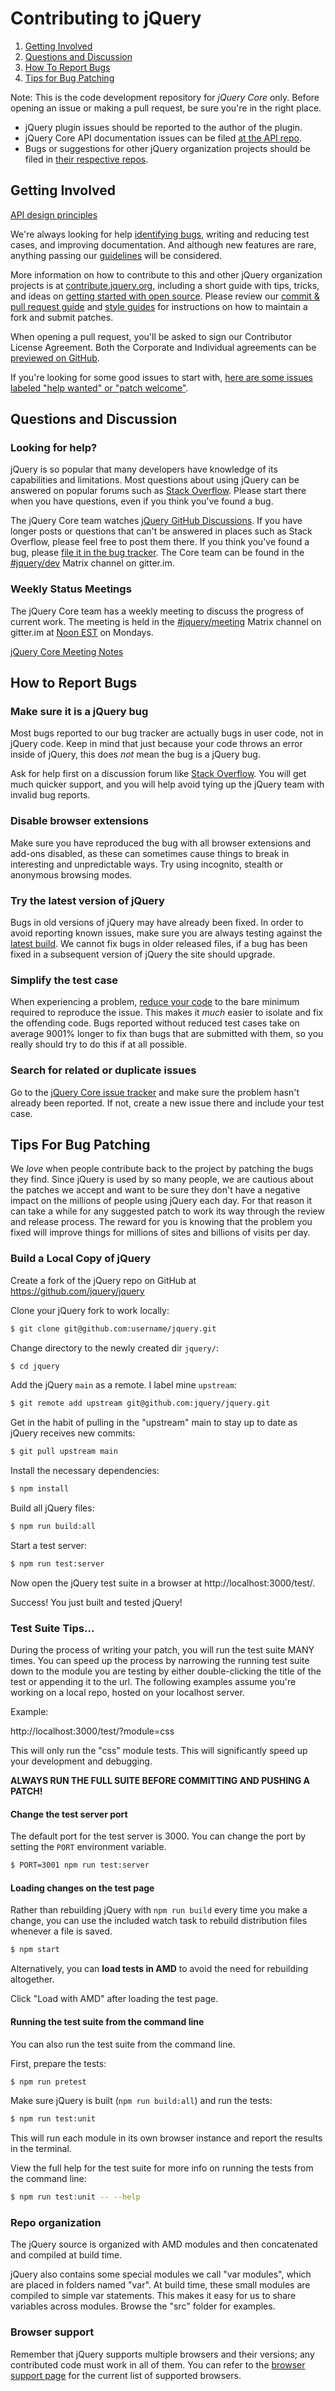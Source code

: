 # Contributing to jQuery

1. [Getting Involved](#getting-involved)
2. [Questions and Discussion](#questions-and-discussion)
3. [How To Report Bugs](#how-to-report-bugs)
4. [Tips for Bug Patching](#tips-for-bug-patching)

Note: This is the code development repository for *jQuery Core* only. Before opening an issue or making a pull request, be sure you're in the right place.
* jQuery plugin issues should be reported to the author of the plugin.
* jQuery Core API documentation issues can be filed [at the API repo](https://github.com/jquery/api.jquery.com/issues).
* Bugs or suggestions for other jQuery organization projects should be filed in [their respective repos](https://github.com/jquery/).


## Getting Involved

[API design principles](https://github.com/jquery/jquery/wiki/API-design-guidelines)

We're always looking for help [identifying bugs](#how-to-report-bugs), writing and reducing test cases, and improving documentation. And although new features are rare, anything passing our [guidelines](https://github.com/jquery/jquery/wiki/Adding-new-features) will be considered.

More information on how to contribute to this and other jQuery organization projects is at [contribute.jquery.org](https://contribute.jquery.org), including a short guide with tips, tricks, and ideas on [getting started with open source](https://contribute.jquery.org/open-source/). Please review our [commit & pull request guide](https://contribute.jquery.org/commits-and-pull-requests/) and [style guides](https://contribute.jquery.org/style-guide/) for instructions on how to maintain a fork and submit patches.

When opening a pull request, you'll be asked to sign our Contributor License Agreement. Both the Corporate and Individual agreements can be [previewed on GitHub](https://github.com/openjs-foundation/easycla).

If you're looking for some good issues to start with, [here are some issues labeled "help wanted" or "patch welcome"](https://github.com/jquery/jquery/issues?q=is%3Aissue+is%3Aopen+label%3A%22help+wanted%22%2C%22Patch+Welcome%22).

## Questions and Discussion

### Looking for help?

jQuery is so popular that many developers have knowledge of its capabilities and limitations. Most questions about using jQuery can be answered on popular forums such as [Stack Overflow](https://stackoverflow.com). Please start there when you have questions, even if you think you've found a bug.

The jQuery Core team watches [jQuery GitHub Discussions](https://github.com/jquery/jquery/discussions). If you have longer posts or questions that can't be answered in places such as Stack Overflow, please feel free to post them there. If you think you've found a bug, please [file it in the bug tracker](#how-to-report-bugs). The Core team can be found in the [#jquery/dev](https://matrix.to/#/#jquery_dev:gitter.im) Matrix channel on gitter.im.

### Weekly Status Meetings

The jQuery Core team has a weekly meeting to discuss the progress of current work. The meeting is held in the [#jquery/meeting](hhttps://matrix.to/#/#jquery_meeting:gitter.im) Matrix channel on gitter.im at [Noon EST](https://www.timeanddate.com/worldclock/fixedtime.html?month=10&day=7&year=2024&hour=12&min=0&sec=0&p1=43) on Mondays.

[jQuery Core Meeting Notes](https://meetings.jquery.org/category/core/)


## How to Report Bugs

### Make sure it is a jQuery bug

Most bugs reported to our bug tracker are actually bugs in user code, not in jQuery code. Keep in mind that just because your code throws an error inside of jQuery, this does *not* mean the bug is a jQuery bug.

Ask for help first on a discussion forum like [Stack Overflow](https://stackoverflow.com/). You will get much quicker support, and you will help avoid tying up the jQuery team with invalid bug reports.

### Disable browser extensions

Make sure you have reproduced the bug with all browser extensions and add-ons disabled, as these can sometimes cause things to break in interesting and unpredictable ways. Try using incognito, stealth or anonymous browsing modes.

### Try the latest version of jQuery

Bugs in old versions of jQuery may have already been fixed. In order to avoid reporting known issues, make sure you are always testing against the [latest build](https://releases.jquery.com/git/jquery-git.js). We cannot fix bugs in older released files, if a bug has been fixed in a subsequent version of jQuery the site should upgrade.

### Simplify the test case

When experiencing a problem, [reduce your code](https://webkit.org/test-case-reduction/) to the bare minimum required to reproduce the issue. This makes it *much* easier to isolate and fix the offending code. Bugs reported without reduced test cases take on average 9001% longer to fix than bugs that are submitted with them, so you really should try to do this if at all possible.

### Search for related or duplicate issues

Go to the [jQuery Core issue tracker](https://github.com/jquery/jquery/issues) and make sure the problem hasn't already been reported. If not, create a new issue there and include your test case.


## Tips For Bug Patching

We *love* when people contribute back to the project by patching the bugs they find. Since jQuery is used by so many people, we are cautious about the patches we accept and want to be sure they don't have a negative impact on the millions of people using jQuery each day. For that reason it can take a while for any suggested patch to work its way through the review and release process. The reward for you is knowing that the problem you fixed will improve things for millions of sites and billions of visits per day.

### Build a Local Copy of jQuery

Create a fork of the jQuery repo on GitHub at https://github.com/jquery/jquery

Clone your jQuery fork to work locally:

```bash
$ git clone git@github.com:username/jquery.git
```

Change directory to the newly created dir `jquery/`:

```bash
$ cd jquery
```

Add the jQuery `main` as a remote. I label mine `upstream`:

```bash
$ git remote add upstream git@github.com:jquery/jquery.git
```

Get in the habit of pulling in the "upstream" main to stay up to date as jQuery receives new commits:

```bash
$ git pull upstream main
```

Install the necessary dependencies:

```bash
$ npm install
```

Build all jQuery files:

```bash
$ npm run build:all
```

Start a test server:

```bash
$ npm run test:server
```

Now open the jQuery test suite in a browser at http://localhost:3000/test/.

Success! You just built and tested jQuery!

### Test Suite Tips...

During the process of writing your patch, you will run the test suite MANY times. You can speed up the process by narrowing the running test suite down to the module you are testing by either double-clicking the title of the test or appending it to the url. The following examples assume you're working on a local repo, hosted on your localhost server.

Example:

http://localhost:3000/test/?module=css

This will only run the "css" module tests. This will significantly speed up your development and debugging.

**ALWAYS RUN THE FULL SUITE BEFORE COMMITTING AND PUSHING A PATCH!**

#### Change the test server port

The default port for the test server is 3000. You can change the port by setting the `PORT` environment variable.

```bash
$ PORT=3001 npm run test:server
```

#### Loading changes on the test page

Rather than rebuilding jQuery with `npm run build` every time you make a change, you can use the included watch task to rebuild distribution files whenever a file is saved.

```bash
$ npm start
```

Alternatively, you can **load tests in AMD** to avoid the need for rebuilding altogether.

Click "Load with AMD" after loading the test page.

#### Running the test suite from the command line

You can also run the test suite from the command line.

First, prepare the tests:

```bash
$ npm run pretest
```

Make sure jQuery is built (`npm run build:all`) and run the tests:

```bash
$ npm run test:unit
```

This will run each module in its own browser instance and report the results in the terminal.

View the full help for the test suite for more info on running the tests from the command line:

```bash
$ npm run test:unit -- --help
```

### Repo organization

The jQuery source is organized with AMD modules and then concatenated and compiled at build time.

jQuery also contains some special modules we call "var modules", which are placed in folders named "var". At build time, these small modules are compiled to simple var statements. This makes it easy for us to share variables across modules. Browse the "src" folder for examples.

### Browser support

Remember that jQuery supports multiple browsers and their versions; any contributed code must work in all of them. You can refer to the [browser support page](https://jquery.com/browser-support/) for the current list of supported browsers.
